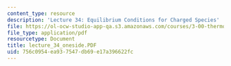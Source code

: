 ```yaml
---
content_type: resource
description: 'Lecture 34: Equilibrium Conditions for Charged Species'
file: https://ol-ocw-studio-app-qa.s3.amazonaws.com/courses/3-00-thermodynamics-of-materials-fall-2002/756c0954ea937547db69e17a396622fc_lecture_34_oneside.PDF
file_type: application/pdf
resourcetype: Document
title: lecture_34_oneside.PDF
uid: 756c0954-ea93-7547-db69-e17a396622fc
---
```

